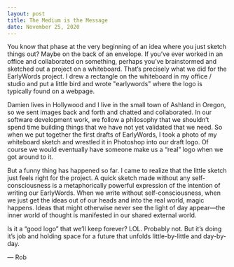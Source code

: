 ```yaml
---
layout: post
title: The Medium is the Message
date: November 25, 2020
---
```


You know that phase at the very beginning of an idea where you just sketch things out? Maybe on the back of an envelope. If you’ve ever worked in an office and collaborated on something, perhaps you’ve brainstormed and sketched out a project on a whiteboard. That’s precisely what we did for the EarlyWords project. I drew a rectangle on the whiteboard in my office / studio and put a little bird and wrote "earlywords" where the logo is typically found on a webpage.

Damien lives in Hollywood and I live in the small town of Ashland in Oregon, so we sent images back and forth and chatted and collaborated. In our software development work, we follow a philosophy that we shouldn’t spend time building things that we have not yet validated that we need. So when we put together the first drafts of EarlyWords, I took a photo of my whiteboard sketch and wrestled it in Photoshop into our draft logo. Of course we would eventually have someone make us a “real” logo when we got around to it.

But a funny thing has happened so far. I came to realize that the little sketch just feels right for the project. A quick sketch made without any self-consciousness is a metaphorically powerful expression of the intention of writing our EarlyWords. When we write without self-consciousness, when we just get the ideas out of our heads and into the real world, magic happens. Ideas that might otherwise never see the light of day appear—the inner world of thought is manifested in our shared external world.

Is it a “good logo” that we’ll keep forever? LOL. Probably not. But it’s doing it’s job and holding space for a future that unfolds little-by-little and day-by-day.

— Rob
